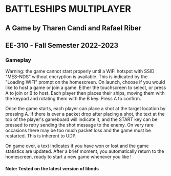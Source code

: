 # BATTLESHIPS MULTIPLAYER
## A Game by Tharen Candi and Rafael Riber
## EE-310 - Fall Semester 2022-2023

### Gameplay
Warning: the game cannot start properly until a WiFi hotspot with SSID "MES-NDS" without encryption is available. This is indicated by the "Loading WIFI" prompt on the homescreen.
On launch, choose if you would like to host a game or join a game. Either the touchscreen to select, or press A to join or B to host.
Each player then places their ships, moving them with the keypad and rotating them with the B key. Press A to confirm.

Once the game starts, each player can place a shot at the target location by pressing A.
If there is ever a packet drop after placing a shot, the text at the top of the player's gameboard will indicate it, and the START key can be pressed to retry sending the shot message to the enemy. 
On very rare occasions there may be too much packet loss and the game must be restarted. This is inherent to UDP.

On game over, a text indicates if you have won or lost and the game statistics are updated. After a brief moment, you automatically return to the homescreen, ready to start a new game whenever you like !

#### Note: Tested on the latest version of libnds
